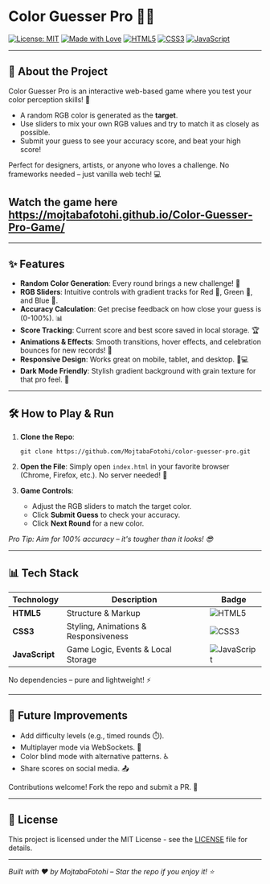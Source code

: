 # Color Guesser Pro 🌈🎨




[![License: MIT](https://img.shields.io/badge/License-MIT-yellow.svg?style=for-the-badge)](https://opensource.org/licenses/MIT)
[![Made with Love](https://img.shields.io/badge/Made%20with-%E2%9D%A4-red?style=for-the-badge)](https://github.com/MojtabaFotohi)
[![HTML5](https://img.shields.io/badge/html5-%23E34F26.svg?style=for-the-badge&logo=html5&logoColor=white)](https://developer.mozilla.org/en-US/docs/Web/HTML)
[![CSS3](https://img.shields.io/badge/css3-%231572B6.svg?style=for-the-badge&logo=css3&logoColor=white)](https://developer.mozilla.org/en-US/docs/Web/CSS)
[![JavaScript](https://img.shields.io/badge/javascript-%23323330.svg?style=for-the-badge&logo=javascript&logoColor=%23F7DF1E)](https://developer.mozilla.org/en-US/docs/Web/JavaScript)

---

## 🚀 About the Project
Color Guesser Pro is an interactive web-based game where you test your color perception skills! 🎯  
- A random RGB color is generated as the **target**.  
- Use sliders to mix your own RGB values and try to match it as closely as possible.  
- Submit your guess to see your accuracy score, and beat your high score!  

Perfect for designers, artists, or anyone who loves a challenge. No frameworks needed – just vanilla web tech! 💻  

## Watch the game here https://mojtabafotohi.github.io/Color-Guesser-Pro-Game/

---

## ✨ Features
- **Random Color Generation**: Every round brings a new challenge! 🔄  
- **RGB Sliders**: Intuitive controls with gradient tracks for Red 🌹, Green 🌿, and Blue 🌊.  
- **Accuracy Calculation**: Get precise feedback on how close your guess is (0-100%). 📊  
- **Score Tracking**: Current score and best score saved in local storage. 🏆  
- **Animations & Effects**: Smooth transitions, hover effects, and celebration bounces for new records! 🎉  
- **Responsive Design**: Works great on mobile, tablet, and desktop. 📱💻  
- **Dark Mode Friendly**: Stylish gradient background with grain texture for that pro feel. 🌙  

---

## 🛠️ How to Play & Run
1. **Clone the Repo**:  
   ```
   git clone https://github.com/MojtabaFotohi/color-guesser-pro.git
   ```
   
2. **Open the File**: Simply open `index.html` in your favorite browser (Chrome, Firefox, etc.). No server needed! 🚀  

3. **Game Controls**:  
   - Adjust the RGB sliders to match the target color.  
   - Click **Submit Guess** to check your accuracy.  
   - Click **Next Round** for a new color.  

*Pro Tip: Aim for 100% accuracy – it's tougher than it looks! 😎*

---

## 📊 Tech Stack
| Technology | Description | Badge |
|------------|-------------|-------|
| **HTML5** | Structure & Markup | ![HTML5](https://img.shields.io/badge/html5-%23E34F26.svg?style=flat&logo=html5&logoColor=white) |
| **CSS3** | Styling, Animations & Responsiveness | ![CSS3](https://img.shields.io/badge/css3-%231572B6.svg?style=flat&logo=css3&logoColor=white) |
| **JavaScript** | Game Logic, Events & Local Storage | ![JavaScript](https://img.shields.io/badge/javascript-%23323330.svg?style=flat&logo=javascript&logoColor=%23F7DF1E) |

No dependencies – pure and lightweight! ⚡  

---

## 🎯 Future Improvements
- Add difficulty levels (e.g., timed rounds ⏱️).  
- Multiplayer mode via WebSockets. 👥  
- Color blind mode with alternative patterns. ♿  
- Share scores on social media. 📤  

Contributions welcome! Fork the repo and submit a PR. 🤝  

---

## 📝 License
This project is licensed under the MIT License - see the [LICENSE](LICENSE) file for details.  

---

*Built with ❤️ by MojtabaFotohi – Star the repo if you enjoy it! ⭐*  

